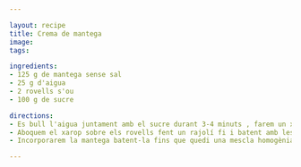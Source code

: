 ```yaml
---

layout: recipe
title: Crema de mantega
image:
tags: 

ingredients:
- 125 g de mantega sense sal
- 25 g d'aigua 
- 2 rovells s'ou
- 100 g de sucre

directions:
- Es bull l'aigua juntament amb el sucre durant 3-4 minuts , farem un xarop.
- Aboquem el xarop sobre els rovells fent un rajolí fi i batent amb les barilles elèctriques tota l'estona fins que el xarop es refredi.
- Incorporarem la mantega batent-la fins que quedi una mescla homogènia.

---
```

